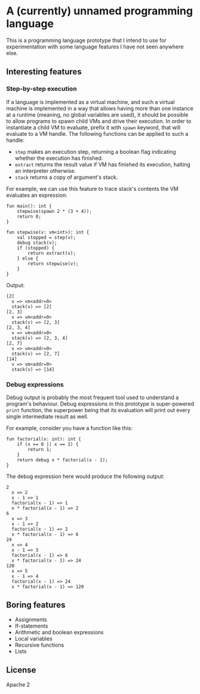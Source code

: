# A (currently) unnamed programming language

This is a programming language prototype that I intend to use for
experimentation with some language features I have not seen anywhere else.

## Interesting features

### Step-by-step execution

If a language is implemented as a virtual machine, and such a virtual machine
is implemented in a way that allows having more than one instance at a runtime
(meaning, no global variables are used), it should be possible to allow
programs to spawn child VMs and drive their execution. In order to instantiate
a child VM to evaluate, prefix it with `spawn` keyword, that will evaluate to a
VM handle. The following functions can be applied to such a handle:

* `step` makes an execution step, returning a boolean
  flag indicating whether the execution has finished.
* `extract` returns the result value if VM has finished
  its execution, halting an interpreter otherwise.
* `stack` returns a copy of argument's stack.

For example, we can use this feature to trace stack's contents the VM
evaluates an expression:

```
fun main(): int {
    stepwise(spawn 2 * (3 + 4));
    return 0;
}

fun stepwise(v: vm<int>): int {
    val stopped = step(v);
    debug stack(v);
    if (stopped) {
        return extract(v);
    } else {
        return stepwise(v);
    }
}
```

Output:

```
[2]
  v => vm<addr=0>
  stack(v) => [2]
[2, 3]
  v => vm<addr=0>
  stack(v) => [2, 3]
[2, 3, 4]
  v => vm<addr=0>
  stack(v) => [2, 3, 4]
[2, 7]
  v => vm<addr=0>
  stack(v) => [2, 7]
[14]
  v => vm<addr=0>
  stack(v) => [14]
```

### Debug expressions

Debug output is probably the most frequent tool used to understand a program's
behaviour. Debug expressions in this prototype is super-powered `print`
function, the superpower being that its evaluation will print out every single
intermediate result as well.

For example, consider you have a function like this:

```
fun factorial(x: int): int {
    if (x == 0 || x == 1) {
        return 1;
    }
    return debug x * factorial(x - 1);
}
```

The debug expression here would produce the following output:

```
2
  x => 2
  x - 1 => 1
  factorial(x - 1) => 1
  x * factorial(x - 1) => 2
6
  x => 3
  x - 1 => 2
  factorial(x - 1) => 2
  x * factorial(x - 1) => 6
24
  x => 4
  x - 1 => 3
  factorial(x - 1) => 6
  x * factorial(x - 1) => 24
120
  x => 5
  x - 1 => 4
  factorial(x - 1) => 24
  x * factorial(x - 1) => 120
```

## Boring features

* Assignments
* If-statements
* Arithmetic and boolean expressions
* Local variables
* Recursive functions
* Lists

## License

Apache 2